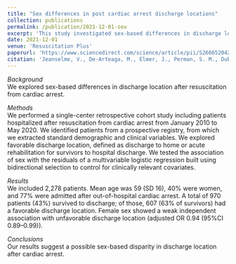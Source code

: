 ```yaml
---
title: "Sex differences in post cardiac arrest discharge locations"
collection: publications
permalink: /publication/2021-12-01-sex
excerpt: 'This study investigated sex-based differences in discharge location after cardiac arrest resuscitation and found that female sex was weakly associated with an unfavorable discharge location, suggesting a potential disparity.'
date: 2021-12-01
venue: 'Resuscitation Plus'
paperurl: 'https://www.sciencedirect.com/science/article/pii/S2666520421001107'
citation: 'Jeanselme, V., De-Arteaga, M., Elmer, J., Perman, S. M., Dubrawski, A. (2021). <b>Sex differences in post cardiac arrest discharge locations</b>. In <i>Resuscitation plus, 8, 100185</i>.'
---
```

*Background*  
We explored sex-based differences in discharge location after resuscitation from cardiac arrest.


*Methods*  
We performed a single-center retrospective cohort study including patients hospitalized after resuscitation from cardiac arrest from January 2010 to May 2020. We identified patients from a prospective registry, from which we extracted standard demographic and clinical variables. We explored favorable discharge location, defined as discharge to home or acute rehabilitation for survivors to hospital discharge. We tested the association of sex with the residuals of a multivariable logistic regression built using bidirectional selection to control for clinically relevant covariates.


*Results*  
We included 2,278 patients. Mean age was 59 (SD 16), 40% were women, and 77% were admitted after out-of-hospital cardiac arrest. A total of 970 patients (43%) survived to discharge; of those, 607 (63% of survivors) had a favorable discharge location. Female sex showed a weak independent association with unfavorable discharge location (adjusted OR 0.94 (95%CI 0.89–0.99)).


*Conclusions*  
Our results suggest a possible sex-based disparity in discharge location after cardiac arrest.